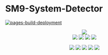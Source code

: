 # SM9-System-Detector
[![pages-build-deployment](https://github.com/HackerSM9/SM9-System-Detector/actions/workflows/pages/pages-build-deployment/badge.svg?branch=main)](https://github.com/HackerSM9/SM9-System-Detector/actions/workflows/pages/pages-build-deployment)

<p align="center">
  <img src="https://img.shields.io/static/v1?label=%F0%9F%8C%9F&message=If%20Like!&style=for-the-badge&color=410694"><br>
  <img src="https://img.shields.io/badge/Version-2.0.0-green?style=for-the-badge">
  <img src="https://img.shields.io/github/license/HackerSM9/SM9-System-Detector?style=for-the-badge&color=teal">
  <img src="https://img.shields.io/github/stars/HackerSM9/sm9-system-detector?style=for-the-badge">
  <img src="https://img.shields.io/github/forks/HackerSM9/SM9-system-detector?style=for-the-badge">
</p>

<p align="center">
  <img src="https://img.shields.io/badge/Author-HackerSM9-purple?style=flat-square">
  <img src="https://img.shields.io/badge/Open%20Source-Yes-darkgreen?style=flat-square">
  <img src="https://img.shields.io/badge/Maintained%3F-Yes-lightblue?style=flat-square">
  <img src="https://img.shields.io/badge/Written%20In-HTMl/CSS/JS-darkcyan?style=flat-square">
  <img src="https://hits.seeyoufarm.com/api/count/incr/badge.svg?url=https%3A%2F%2Fgithub.com%2FHackerSM9%2FSM9-system-detector&title=Visitors&edge_flat=false"/></a>
</p>
